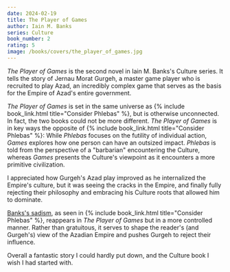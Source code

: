 ```yaml
---
date: 2024-02-19
title: The Player of Games
author: Iain M. Banks
series: Culture
book_number: 2
rating: 5
image: /books/covers/the_player_of_games.jpg
---
```


<cite class="book-title">The Player of Games</cite> is the second novel in
Iain M. Banks's Culture series. It tells the story of Jernau Morat Gurgeh, a
master game player who is recruited to play Azad, an incredibly complex game
that serves as the basis for the Empire of Azad's entire government.

<cite class="book-title">The Player of Games</cite> is set in the same
universe as {% include book_link.html title="Consider Phlebas" %}, but is
otherwise unconnected. In fact, the two books could not be more different.
<cite class="book-title">The Player of Games</cite> is in key ways the
opposite of {% include book_link.html title="Consider Phlebas" %}: While <cite
class="book-title">Phlebas</cite> focuses on the futility of individual
action, <cite class="book-title">Games</cite> explores how one person can have
an outsized impact. <cite class="book-title">Phlebas</cite> is told from the
perspective of a "barbarian" encountering the Culture, whereas <cite
class="book-title">Games</cite> presents the Culture's viewpoint as it
encounters a more primitive civilization.

I appreciated how Gurgeh's Azad play improved as he internalized the Empire's
culture, but it was seeing the cracks in the Empire, and finally fully
rejecting their philosophy and embracing his Culture roots that allowed him to
dominate.

[Banks's sadism][wasp], as seen in
{% include book_link.html title="Consider Phlebas" %}, reappears in <cite
class="book-title">The Player of Games</cite> but in a more controlled manner.
Rather than gratuitous, it serves to shape the reader's (and Gurgeh's) view of
the Azadian Empire and pushes Gurgeh to reject their influence.

[wasp]: https://en.wikipedia.org/wiki/The_Wasp_Factory

Overall a fantastic story I could hardly put down, and the Culture book I wish
I had started with.
